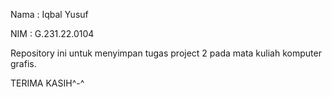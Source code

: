 Nama : Iqbal Yusuf

NIM : G.231.22.0104

Repository ini untuk menyimpan tugas project 2 pada mata kuliah komputer grafis.

TERIMA KASIH^-^
